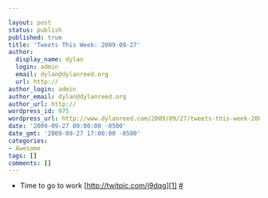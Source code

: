 ```yaml
---

layout: post
status: publish
published: true
title: 'Tweets This Week: 2009-09-27'
author:
  display_name: dylan
  login: admin
  email: dylan@dylanreed.org
  url: http://
author_login: admin
author_email: dylan@dylanreed.org
author_url: http://
wordpress_id: 975
wordpress_url: http://www.dylanreed.com/2009/09/27/tweets-this-week-2009-09-27/
date: '2009-09-27 09:00:00 -0500'
date_gmt: '2009-09-27 17:00:00 -0500'
categories:
- Awesome
tags: []
comments: []
---
```


  * Time to go to work [http://twitpic.com/j9dqg][1] [#][2]
  


   [1]: http://twitpic.com/j9dqg
   [2]: http://twitter.com/awesomeguy/statuses/4402284309

